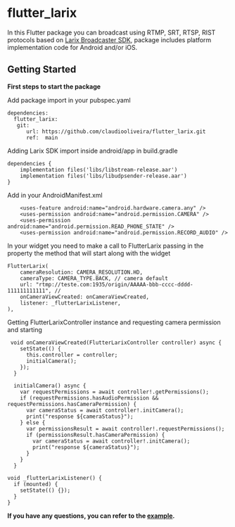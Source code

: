 # flutter_larix

In this Flutter package you can broadcast using RTMP, SRT, RTSP, RIST protocols based on [Larix Broadcaster SDK](https://softvelum.com/larix/), package includes platform implementation code for Android and/or iOS.

## Getting Started

**First steps to start the package**

Add package import in your pubspec.yaml

```
dependencies:
  flutter_larix:
   git:
      url: https://github.com/claudiooliveira/flutter_larix.git
      ref:  main
```

Adding Larix SDK import inside android/app in build.gradle

```
dependencies {
    implementation files('libs/libstream-release.aar')
    implementation files('libs/libudpsender-release.aar')
}
```

Add in your AndroidManifest.xml

```
    <uses-feature android:name="android.hardware.camera.any" />
    <uses-permission android:name="android.permission.CAMERA" />
    <uses-permission android:name="android.permission.READ_PHONE_STATE" />
    <uses-permission android:name="android.permission.RECORD_AUDIO" />
```

In your widget you need to make a call to FlutterLarix passing in the property the method that will start along with the widget

```
FlutterLarix(
    cameraResolution: CAMERA_RESOLUTION.HD,
    cameraType: CAMERA_TYPE.BACK, // camera default
    url: "rtmp://teste.com:1935/origin/AAAAA-bbb-cccc-dddd-111111111111", // 
    onCameraViewCreated: onCameraViewCreated,
    listener: _flutterLarixListener,
),
```

Getting FlutterLarixController instance and requesting camera permission and starting

```
 void onCameraViewCreated(FlutterLarixController controller) async {
    setState(() {
      this.controller = controller;
      initialCamera();
    });
  }
  ```
```
  initialCamera() async {
    var requestPermissions = await controller!.getPermissions();
    if (requestPermissions.hasAudioPermission && requestPermissions.hasCameraPermission) {
      var cameraStatus = await controller!.initCamera();
      print("response ${cameraStatus}");
    } else {
      var permissionsResult = await controller!.requestPermissions();
      if (permissionsResult.hasCameraPermission) {
        var cameraStatus = await controller!.initCamera();
        print("response ${cameraStatus}");
      }
    }
  }
  ```
  ```
  void _flutterLarixListener() {
    if (mounted) {
      setState(() {});
    }
  }
  ```
  
**If you have any questions, you can refer to the [example](https://github.com/claudiooliveira/flutter_larix/tree/test/example/lib).**
